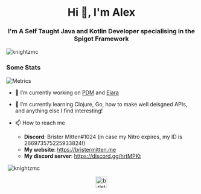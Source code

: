 <h1 align="center">Hi 👋, I'm Alex</h1>
<h3 align="center">I'm A Self Taught Java and Kotlin Developer specialising in the Spigot Framework</h3>

<p align="left"> <img src="https://komarev.com/ghpvc/?username=knightzmc" alt="knightzmc" /> </p>
<h3> Some Stats </h3>

![Metrics](https://metrics.lecoq.io/knightzmc?template=classic&activity=1&languages=1&followup=1&isocalendar=1&activity.limit=5&activity.days=14&activity.filter=all&isocalendar.duration=full-year&languages.colors=github&languages.threshold=0%25&config.timezone=Europe%2FLondon&config.animated=true)

- 🔭 I’m currently working on [PDM](https://github.com/knightzmc/pdm) and [Elara](https://github.com/ElaraLang/elara-rewrite)

- 🌱 I’m currently learning Clojure, Go, how to make well deisgned APIs, and anything else I find interesting!

- 📫 How to reach me
  * **Discord**: Brister Mitten#1024 (in case my Nitro expires, my ID is 266973575225933824!)
  * **My website**: https://bristermitten.me
  * **My discord server**: https://discord.gg/hrtMPKt


<p>&nbsp;<img align="center" src="https://github-readme-stats.vercel.app/api?username=knightzmc&show_icons=true&theme=onedark" alt="knightzmc" /></p>

<p align="center">
<a href="https://twitter.com/bristermitten" target="blank"><img align="center" src="https://cdn.jsdelivr.net/npm/simple-icons@3.0.1/icons/twitter.svg" alt="bristermitten" height="30" width="30" /></a>
</p>

